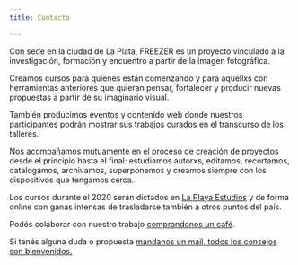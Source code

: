 ```yaml
---
title: Contacto

---
```

Con sede en la ciudad de La Plata, FREEZER es un proyecto vinculado a la investigación, formación y encuentro a partir de la imagen fotográfica.

Creamos cursos para quienes están comenzando y para aquellxs con herramientas anteriores que quieran pensar, fortalecer y producir nuevas propuestas a partir de su imaginario visual.

También producimos eventos y contenido web donde nuestros participantes podrán mostrar sus trabajos curados en el transcurso de los talleres.

Nos acompañamos mutuamente en el proceso de creación de proyectos desde el principio hasta el final: estudiamos autorxs, editamos, recortamos, catalogamos, archivamos, superponemos y creamos siempre con los dispositivos que tengamos cerca.

Los cursos durante el 2020 serán dictados en [La Playa Estudios](https://www.instagram.com/laplayaestudios/ " La Playa Estudios")  y de forma online con ganas intensas de trasladarse también a otros puntos del país. 

Podés colaborar con nuestro trabajo [comprandonos un café](https://cafecito.app/freezerfoto). 

Si tenés alguna duda o propuesta [mandanos un mail, todos los consejos son bienvenidos.  ](mailto:freezerfoto@gmail.com "mandanos un mail ")
